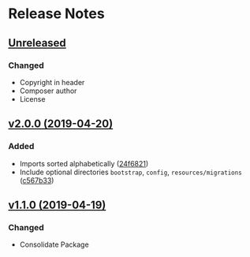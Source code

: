 # Release Notes

## [Unreleased](https://github.com/ixocreate/coding-standard/compare/2.0.0...develop)

### Changed
- Copyright in header
- Composer author
- License

## [v2.0.0 (2019-04-20)](https://github.com/ixocreate/coding-standard/compare/1.0.0...2.0.0)
### Added
- Imports sorted alphabetically ([24f6821](https://github.com/ixocreate/coding-standard/commit/24f6821a5a6e69fd2723ae72cdc251d75e324301))
- Include optional directories `bootstrap`, `config`, `resources/migrations` ([c567b33](https://github.com/ixocreate/coding-standard/commit/c567b33da7eeae93ce4996a2210439529ca949aa))

## [v1.1.0 (2019-04-19)](https://github.com/ixocreate/coding-standard/compare/1.0.0...1.1.0)
### Changed
- Consolidate Package
